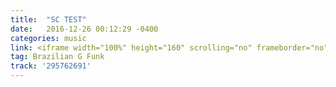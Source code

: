 ```yaml
---
title:  "SC TEST"
date:   2016-12-26 00:12:29 -0400
categories: music
link: <iframe width="100%" height="160" scrolling="no" frameborder="no" src="https://w.soundcloud.com/player/?url=https%3A//api.soundcloud.com/tracks/295762691&amp;auto_play=false&amp;hide_related=false&amp;show_comments=true&amp;show_user=true&amp;show_reposts=false&amp;visual=true"></iframe>
tag: Brazilian G Funk
track: '295762691'
---
```

